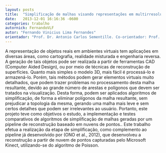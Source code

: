 ```yaml
---
layout: posts
title:  "Simplificação de malhas visando representações em multirresolução"
date:   2013-12-01 16:16:36 -0600
categories: trabalho
autornick: FernandoVLF
autor: "Fernando Vinicius Lima Fernandes"
orientador: "Prof. Dr. Antonio Carlos Sementille. Co-orientador: Prof. Adj. João Fernando Marar"
---
```

A representação de objetos reais em ambientes virtuais tem aplicações em diversas áreas, como cartografia, realidade misturada e engenharia reversa. A geração de tais objetos pode ser realizada a partir de ferramentas CAD (Computer Aided Design), ou por meio de técnicas de reconstrução de superfícies. Quanto mais simples o modelo 3D, mais fácil é processá-lo e armazená-lo. Porém, tais métodos podem gerar elementos virtuais muito detalhados, que podem trazer problemas no processamento desta malha resultante, devido ao grande número de arestas e polígonos que devem ser tratados na visualização. Desta forma, podem ser aplicados algoritmos de simplificação, de forma a eliminar polígonos da malha resultante, sem prejudicar a topologia da mesma, gerando uma malha mais leve e sem certos detalhes que podem ser irrelevantes ao usuário. Portanto, este projeto teve como objetivos o estudo, a implementação e testes comparativos de algoritmos de simplificação de malhas geradas por um pipeline de reconstrução baseado em nuvens de pontos.. Este trabalho efetua a realização da etapa de simplificação, como complemento ao pipeline já desenvolvido por (ONO et al., 2012), que desenvolveu a reconstrução a partir de nuvem de pontos capturadas pelo Microsoft Kinect, utilizando-se do algoritmo de Poisson.
